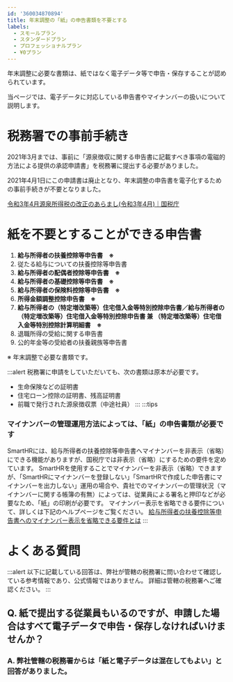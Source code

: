 ```yaml
---
id: '360034870894'
title: 年末調整の「紙」の申告書類を不要とする
labels:
  - スモールプラン
  - スタンダードプラン
  - プロフェッショナルプラン
  - ¥0プラン
---
```

年末調整に必要な書類は、紙ではなく電子データ等で申告・保存することが認められています。

当ページでは、電子データに対応している申告書やマイナンバーの扱いについて説明します。

# 税務署での事前手続き

2021年3月までは、事前に「源泉徴収に関する申告書に記載すべき事項の電磁的方法による提供の承認申請書」を税務署に提出する必要がありました。

2021年4月1日にこの申請書は廃止となり、年末調整の申告書を電子化するための事前手続きが不要となりました。

[令和3年4月源泉所得税の改正のあらまし(令和3年4月)｜国税庁](https://www.nta.go.jp/publication/pamph/gensen/0021004-072.pdf)

# 紙を不要とすることができる申告書

1.  **給与所得者の扶養控除等申告書　※**
2.  従たる給与についての扶養控除等申告書
3.  **給与所得者の配偶者控除等申告書　※**
4.  **給与所得者の基礎控除等申告書　※**
5.  **給与所得者の保険料控除等申告書　※**
6.  **所得金額調整控除申告書　※**
7.  **給与所得者の（特定増改築等）住宅借入金等特別控除申告書／給与所得者の（特定増改築等）住宅借入金等特別控除申告書 兼 （特定増改築等）住宅借入金等特別控除計算明細書　※**
8.  退職所得の受給に関する申告書
9.  公的年金等の受給者の扶養親族等申告書

※ 年末調整で必要な書類です。

:::alert
税務署に申請をしていただいても、次の書類は原本が必要です。
- 生命保険などの証明書
- 住宅ローン控除の証明書、残高証明書
- 前職で発行された源泉徴収票（中途社員）
:::
:::tips
### マイナンバーの管理運用方法によっては、「紙」の申告書類が必要です
SmartHRには、給与所得者の扶養控除等申告書へマイナンバーを非表示（省略）にできる機能がありますが、国税庁では非表示（省略）にするための要件を定めています。
SmartHRを使用することでマイナンバーを非表示（省略）できますが、「SmartHRにマイナンバーを登録しない」「SmartHRで作成した申告書にマイナンバーを出力しない」運用の場合や、貴社でのマイナンバーの管理状況（マイナンバーに関する帳簿の有無）によっては、従業員による署名と押印などが必要なため、「紙」の印刷が必要です。
マイナンバー表示を省略できる要件について、詳しくは下記のヘルプページをご覧ください。
[給与所得者の扶養控除等申告書へのマイナンバー表示を省略できる要件とは](https://knowledge.smarthr.jp/hc/ja/articles/360026263873)
:::

# よくある質問

:::alert
以下に記載している回答は、弊社が管轄の税務署に問い合わせて確認している参考情報であり、公式情報ではありません。
詳細は管轄の税務署へご確認ください。
:::

## Q. 紙で提出する従業員もいるのですが、申請した場合はすべて電子データで申告・保存しなければいけませんか？

### A. 弊社管轄の税務署からは「紙と電子データは混在してもよい」と回答がありました。
